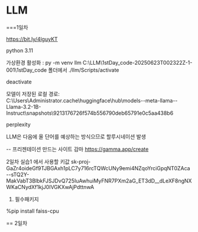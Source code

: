# LLM

===1일차

https://bit.ly/4lguyKT

python 3.11


가상환경 활성화 : py -m venv llm
C:\LLM\1stDay_code-20250623T002322Z-1-001\1stDay_code 폴더에서 
./llm/Scripts/activate

deactivate



모델이 저장된 로컬 경로:
C:\Users\Administrator\.cache\huggingface\hub\models--meta-llama--Llama-3.2-1B-Instruct\snapshots\9213176726f574b556790deb65791e0c5aa438b6


perplexity

LLM은 다음에 올 단어를 예상하는 방식으므로 할루시네이션 발생

-- 프리젠테이션 만드는 사이트
감마
https://gamma.app/create

2일차 실습1 에서 사용할 키값
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


1. 필수패키지

%pip install faiss-cpu


== 2일차 



